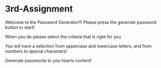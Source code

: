# 3rd-Assignment

Welcome to the Password Generator!!! Please press the generate password button to start! 

When you do please select the criteria that is right for you

You will have a selection from uppercase and lowercase letters, and from numbers to special characters!

Generate passwords to you hearts content!